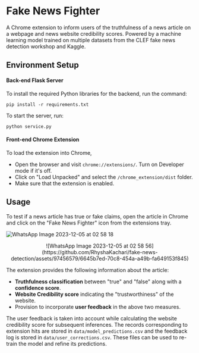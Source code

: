 # Fake News Fighter
A Chrome extension to inform users of the truthfulness of a news article on a webpage and news website credibility scores. Powered by a machine learning model trained on multiple datasets from the CLEF fake news detection workshop and Kaggle.

## Environment Setup

#### Back-end Flask Server
To install the required Python libraries for the backend, run the command:
<pre><code>pip install -r requirements.txt</code></pre>

To start the server, run:
<pre><code>python service.py</code></pre>

#### Front-end Chrome Extension
To load the extension into Chrome, 

- Open the browser and visit <code>chrome://extensions/</code>. Turn on Developer mode if it's off.
- Click on "Load Unpacked" and select the <code>/chrome_extension/dist</code> folder.
- Make sure that the extension is enabled.

## Usage
To test if a news article has true or fake claims, open the article in Chrome and click on the "Fake News Fighter" icon from the extensions tray.


![WhatsApp Image 2023-12-05 at 02 58 18](https://github.com/RhyshaKachari/fake-news-detection/assets/97456579/5ebd6852-0e5a-45a6-9025-bf797d53df06)

<div align="center">
![WhatsApp Image 2023-12-05 at 02 58 56](https://github.com/RhyshaKachari/fake-news-detection/assets/97456579/6645b7ed-70c8-454a-a49b-fa649153f845)
</div>

The extension provides the following information about the article:

- **Truthfulness classification** between "true" and "false" along with a **confidence score**.
- **Website Credibility score** indicating the "trustworthiness" of the website.
- Provision to incorporate **user feedback** in the above two measures.

The user feedback is taken into account while calculating the website credibility score for subsequent inferences. The records corresponding to extension hits are stored in <code>data/model_predictions.csv</code> and the feedback log is stored in <code>data/user_corrections.csv</code>. These files can be used to re-train the model and refine its predictions.

